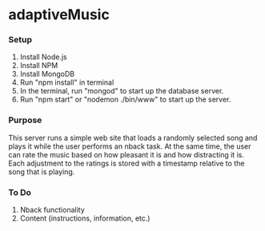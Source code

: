 # adaptiveMusic

### Setup
1. Install Node.js
2. Install NPM
3. Install MongoDB
4. Run "npm install" in terminal
5. In the terminal, run "mongod" to start up the database server.
6. Run "npm start" or "nodemon ./bin/www" to start up the server.

### Purpose
This server runs a simple web site that loads a randomly selected song and plays it while the user performs
an nback task. At the same time, the user can rate the music based on how pleasant it is and how distracting it is.
Each adjustment to the ratings is stored with a timestamp relative to the song that is playing.

### To Do
1. Nback functionality
2. Content (instructions, information, etc.)
